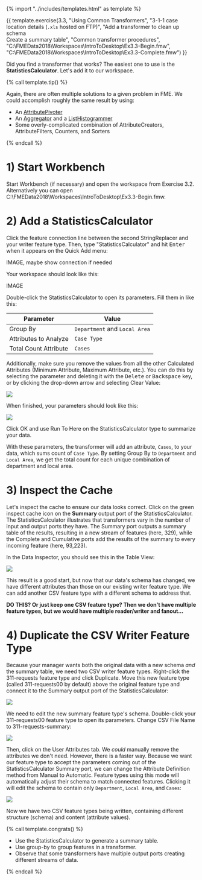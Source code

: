 {% import "../includes/templates.html" as template %}

{{ template.exercise(3.3,
               "Using Common Transformers",
               "3-1-1 case location details (<code>.xls</code> hosted on FTP)",
               "Add a transformer to clean up schema<br>Create a summary table",
               "Common transformer procedures",
               "C:\\FMEData2018\\Workspaces\\IntroToDesktop\\Ex3.3-Begin.fmw",
               "C:\\FMEData2018\\Workspaces\\IntroToDesktop\\Ex3.3-Complete.fmw")
}}

Did you find a transformer that works? The easiest one to use is the **StatisticsCalculator**. Let's add it to our workspace.

{% call template.tip() %}

<p>Again, there are often multiple solutions to a given problem in FME. We could accomplish roughly the same result by using:</p>
<ul>
  <li>An <a href="https://docs.safe.com/fme/html/FME_Desktop_Documentation/FME_Transformers/Transformers/attributepivoter.htm" target="_blank">AttributePivoter</a></li>
  <li>An <a href="https://docs.safe.com/fme/html/FME_Desktop_Documentation/FME_Transformers/Transformers/aggregator.htm" target="_blank">Aggregator</a> and a <a href="https://docs.safe.com/fme/html/FME_Desktop_Documentation/FME_Transformers/Transformers/listhistogrammer.htm" target="_blank">ListHistogrammer</a></li>
  <li>Some overly-complicated combination of AttributeCreators, AttributeFilters, Counters, and Sorters</li>
</ul>

{% endcall %}

# 1) Start Workbench

Start Workbench (if necessary) and open the workspace from Exercise 3.2. Alternatively you can open C:\\FMEData2018\\Workspaces\\IntroToDesktop\\Ex3.3-Begin.fmw.

# 2) Add a StatisticsCalculator

Click the feature connection line between the second StringReplacer and your writer feature type. Then, type "StatisticsCalculator" and hit <kbd>Enter</kbd> when it appears on the Quick Add menu:

IMAGE, maybe show connection if needed

Your workspace should look like this:

IMAGE

Double-click the StatisticsCalculator to open its parameters. Fill them in like this:

|Parameter|Value|
|-|-|
|Group By|`Department` and `Local Area`|
|Attributes to Analyze|`Case Type`|
|Total Count Attribute|`Cases`|

Additionally, make sure you remove the values from all the other Calculated Attributes (Minimum Attribute, Maximum Attribute, etc.). You can do this by selecting the parameter and deleting it with the <kbd>Delete</kbd> or <kbd>Backspace</kbd> key, or by clicking the drop-down arrow and selecting Clear Value:

![](./Images/stats-calc-clear-value.png)

When finished, your parameters should look like this:

![](./Images/stats-calc-parameters.png)

Click OK and use Run To Here on the StatisticsCalculator type to summarize your data.

With these parameters, the transformer will add an attribute, `Cases`, to your data, which sums count of `Case Type`. By setting Group By to `Department` and `Local Area`, we get the total count for each unique combination of department and local area.

# 3) Inspect the Cache

Let's inspect the cache to ensure our data looks correct. Click on the green inspect cache icon on the **Summary** output port of the StatisticsCalculator. The StatisticsCalculator illustrates that transformers vary in the number of input and output ports they have. The Summary port outputs a summary table of the results, resulting in a new stream of features (here, 329), while the Complete and Cumulative ports add the results of the summary to every incoming feature (here, 93,223).

In the Data Inspector, you should see this in the Table View:

![](./Images/stats-calc-table.png)

This result is a good start, but now that our data's schema has changed, we have different attributes than those on our existing writer feature type. We can add another CSV feature type with a different schema to address that.

**DO THIS? Or just keep one CSV feature type? Then we don't have multiple feature types, but we would have multiple reader/writer and fanout...**

# 4) Duplicate the CSV Writer Feature Type

Because your manager wants both the original data with a new schema _and_ the summary table, we need two CSV writer feature types. Right-click the 311-requests feature type and click Duplicate. Move this new feature type (called 311-requests00 by default) above the original feature type and connect it to the Summary output port of the StatisticsCalculator:

![](./Images/new-csv-feature-type.png)

We need to edit the new summary feature type's schema. Double-click your 311-requests00 feature type to open its parameters. Change CSV File Name to 311-requests-summary:

![](./Images/feature-type-rename.png)

Then, click on the User Attributes tab. We _could_ manually remove the attributes we don't need. However, there is a faster way. Because we want our feature type to accept the parameters coming out of the StatisticsCalculator Summary port, we can change the Attribute Definition method from Manual to Automatic. Feature types using this mode will automatically adjust their schema to match connected features. Clicking it will edit the schema to contain only `Department`, `Local Area`, and `Cases`:

![](./Images/automatic.png)

<!--- remove other time attributes? -->

Now we have two CSV feature types being written, containing different structure (schema) and content (attribute values).

{% call template.congrats() %}

<ul>
  <li>Use the StatisticsCalculator to generate a summary table.</li>
  <li>Use group-by to group features in a transformer.</li>
  <li>Observe that some transformers have multiple output ports creating different streams of data.</li>
</ul>

{% endcall %}
